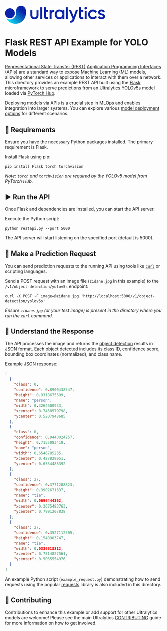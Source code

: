 <a href="https://www.ultralytics.com/"><img src="https://raw.githubusercontent.com/ultralytics/assets/main/logo/Ultralytics_Logotype_Original.svg" width="320" alt="Ultralytics logo"></a>

# Flask REST API Example for YOLO Models

[Representational State Transfer (REST)](https://en.wikipedia.org/wiki/Representational_state_transfer) [Application Programming Interfaces (APIs)](https://developer.mozilla.org/en-US/docs/Web/API) are a standard way to expose [Machine Learning (ML)](https://www.ultralytics.com/glossary/machine-learning-ml) models, allowing other services or applications to interact with them over a network. This directory provides an example REST API built using the [Flask](https://palletsprojects.com/projects/flask/) microframework to serve predictions from an [Ultralytics YOLOv5s](https://docs.ultralytics.com/models/yolov5/) model loaded via [PyTorch Hub](https://pytorch.org/hub/ultralytics_yolov5/).

Deploying models via APIs is a crucial step in [MLOps](https://www.ultralytics.com/glossary/machine-learning-operations-mlops) and enables integration into larger systems. You can explore various [model deployment options](https://docs.ultralytics.com/guides/model-deployment-options/) for different scenarios.

## 🔧 Requirements

Ensure you have the necessary Python packages installed. The primary requirement is Flask.

Install Flask using pip:

```shell
pip install Flask torch torchvision
```

_Note: `torch` and `torchvision` are required by the YOLOv5 model from PyTorch Hub._

## ▶️ Run the API

Once Flask and dependencies are installed, you can start the API server.

Execute the Python script:

```shell
python restapi.py --port 5000
```

The API server will start listening on the specified port (default is 5000).

## 🚀 Make a Prediction Request

You can send prediction requests to the running API using tools like [`curl`](https://curl.se/) or scripting languages.

Send a POST request with an image file (`zidane.jpg` in this example) to the `/v1/object-detection/yolov5s` endpoint:

```shell
curl -X POST -F image=@zidane.jpg 'http://localhost:5000/v1/object-detection/yolov5s'
```

_Ensure `zidane.jpg` (or your test image) is present in the directory where you run the `curl` command._

## 📄 Understand the Response

The API processes the image and returns the [object detection](https://www.ultralytics.com/glossary/object-detection) results in [JSON](https://www.ultralytics.com/glossary/json) format. Each object detected includes its class ID, confidence score, bounding box coordinates (normalized), and class name.

Example JSON response:

```json
[
  {
    "class": 0,
    "confidence": 0.8900438547,
    "height": 0.9318675399,
    "name": "person",
    "width": 0.3264600933,
    "xcenter": 0.7438579798,
    "ycenter": 0.5207948685
  },
  {
    "class": 0,
    "confidence": 0.8440024257,
    "height": 0.7155083418,
    "name": "person",
    "width": 0.6546785235,
    "xcenter": 0.427829951,
    "ycenter": 0.6334488392
  },
  {
    "class": 27,
    "confidence": 0.3771208823,
    "height": 0.3902671337,
    "name": "tie",
    "width": 0.0696444362,
    "xcenter": 0.3675483763,
    "ycenter": 0.7991207838
  },
  {
    "class": 27,
    "confidence": 0.3527112305,
    "height": 0.1540903747,
    "name": "tie",
    "width": 0.0336618312,
    "xcenter": 0.7814827561,
    "ycenter": 0.5065554976
  }
]
```

An example Python script (`example_request.py`) demonstrating how to send requests using the popular [requests](https://requests.readthedocs.io/en/latest/) library is also included in this directory.

## 🤝 Contributing

Contributions to enhance this example or add support for other Ultralytics models are welcome! Please see the main Ultralytics [CONTRIBUTING](https://docs.ultralytics.com/help/contributing/) guide for more information on how to get involved.
